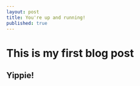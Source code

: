 ```yaml
---
layout: post
title: You're up and running!
published: true
---
```


# This is my first blog post

## Yippie!
